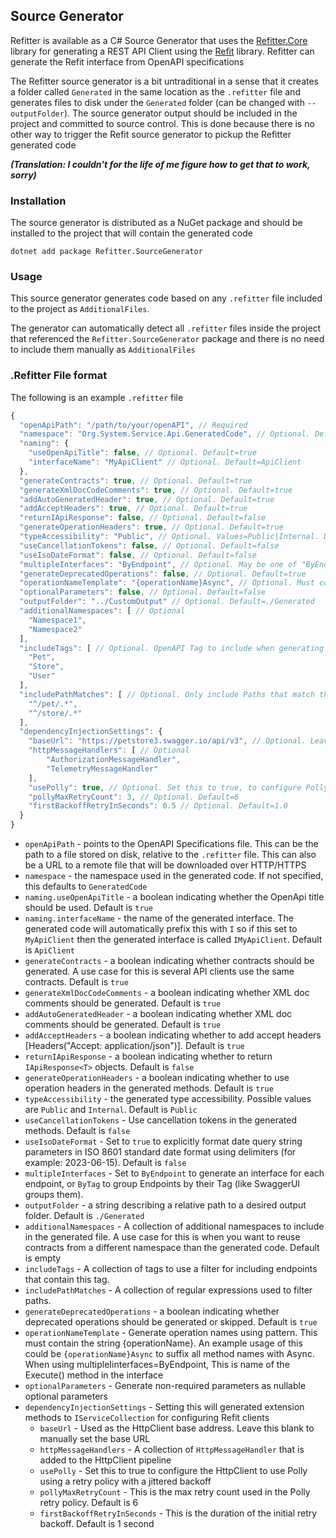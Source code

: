 ## Source Generator

Refitter is available as a C# Source Generator that uses the [Refitter.Core](https://github.com/christianhelle/refitter/tree/main/src/Refitter.Core) library for generating a REST API Client using the [Refit](https://github.com/reactiveui/refit) library. Refitter can generate the Refit interface from OpenAPI specifications

The Refitter source generator is a bit untraditional in a sense that it creates a folder called `Generated` in the same location as the `.refitter` file and generates files to disk under the `Generated` folder (can be changed with `--outputFolder`). The source generator output should be included in the project and committed to source control. This is done because there is no other way to trigger the Refit source generator to pickup the Refitter generated code 

***(Translation: I couldn't for the life of me figure how to get that to work, sorry)***

### Installation

The source generator is distributed as a NuGet package and should be installed to the project that will contain the generated code

```shell
dotnet add package Refitter.SourceGenerator
```

### Usage

This source generator generates code based on any `.refitter` file included to the project as `AdditionalFiles`.

The generator can automatically detect all `.refitter` files inside the project that referenced the `Refitter.SourceGenerator` package and there is no need to include them manually as `AdditionalFiles`

### .Refitter File format

The following is an example `.refitter` file

```js
{
  "openApiPath": "/path/to/your/openAPI", // Required
  "namespace": "Org.System.Service.Api.GeneratedCode", // Optional. Default=GeneratedCode
  "naming": {
    "useOpenApiTitle": false, // Optional. Default=true
    "interfaceName": "MyApiClient" // Optional. Default=ApiClient
  },
  "generateContracts": true, // Optional. Default=true
  "generateXmlDocCodeComments": true, // Optional. Default=true
  "addAutoGeneratedHeader": true, // Optional. Default=true
  "addAcceptHeaders": true, // Optional. Default=true
  "returnIApiResponse": false, // Optional. Default=false
  "generateOperationHeaders": true, // Optional. Default=true
  "typeAccessibility": "Public", // Optional. Values=Public|Internal. Default=Public
  "useCancellationTokens": false, // Optional. Default=false
  "useIsoDateFormat": false, // Optional. Default=false
  "multipleInterfaces": "ByEndpoint", // Optional. May be one of "ByEndpoint" or "ByTag"
  "generateDeprecatedOperations": false, // Optional. Default=true
  "operationNameTemplate": "{operationName}Async", // Optional. Must contain {operationName} when multipleInterfaces != ByEndpoint
  "optionalParameters": false, // Optional. Default=false
  "outputFolder": "../CustomOutput" // Optional. Default=./Generated
  "additionalNamespaces": [ // Optional
    "Namespace1",
    "Namespace2"
  ],
  "includeTags": [ // Optional. OpenAPI Tag to include when generating code
    "Pet",
    "Store",
    "User"
  ],
  "includePathMatches": [ // Optional. Only include Paths that match the provided regular expression
    "^/pet/.*",
    "^/store/.*"
  ],
  "dependencyInjectionSettings": {
    "baseUrl": "https://petstore3.swagger.io/api/v3", // Optional. Leave this blank to set the base address manually
    "httpMessageHandlers": [ // Optional
        "AuthorizationMessageHandler", 
        "TelemetryMessageHandler" 
    ],
    "usePolly": true, // Optional. Set this to true, to configure Polly with a retry policy that uses a jittered backoff. Default=false
    "pollyMaxRetryCount": 3, // Optional. Default=6
    "firstBackoffRetryInSeconds": 0.5 // Optional. Default=1.0
  }
}
```

- `openApiPath` - points to the OpenAPI Specifications file. This can be the path to a file stored on disk, relative to the `.refitter` file. This can also be a URL to a remote file that will be downloaded over HTTP/HTTPS
- `namespace` - the namespace used in the generated code. If not specified, this defaults to `GeneratedCode`
- `naming.useOpenApiTitle` - a boolean indicating whether the OpenApi title should be used. Default is `true`
- `naming.interfaceName` - the name of the generated interface. The generated code will automatically prefix this with `I` so if this set to `MyApiClient` then the generated interface is called `IMyApiClient`. Default is `ApiClient`
- `generateContracts` - a boolean indicating whether contracts should be generated. A use case for this is several API clients use the same contracts. Default is `true`
- `generateXmlDocCodeComments` - a boolean indicating whether XML doc comments should be generated. Default is `true`
- `addAutoGeneratedHeader` - a boolean indicating whether XML doc comments should be generated. Default is `true`
- `addAcceptHeaders` -  a boolean indicating whether to add accept headers [Headers("Accept: application/json")]. Default is `true`
- `returnIApiResponse` - a boolean indicating whether to return `IApiResponse<T>` objects. Default is `false`
- `generateOperationHeaders` - a boolean indicating whether to use operation headers in the generated methods. Default is `true`
- `typeAccessibility` - the generated type accessibility. Possible values are `Public` and `Internal`. Default is `Public`
- `useCancellationTokens` - Use cancellation tokens in the generated methods. Default is `false`
- `useIsoDateFormat` - Set to `true` to explicitly format date query string parameters in ISO 8601 standard date format using delimiters (for example: 2023-06-15). Default is `false`
- `multipleInterfaces` - Set to `ByEndpoint` to generate an interface for each endpoint, or `ByTag` to group Endpoints by their Tag (like SwaggerUI groups them).
- `outputFolder` - a string describing a relative path to a desired output folder. Default is `./Generated`
- `additionalNamespaces` - A collection of additional namespaces to include in the generated file. A use case for this is when you want to reuse contracts from a different namespace than the generated code. Default is empty
- `includeTags` - A collection of tags to use a filter for including endpoints that contain this tag.
- `includePathMatches` - A collection of regular expressions used to filter paths.
- `generateDeprecatedOperations` - a boolean indicating whether deprecated operations should be generated or skipped. Default is `true`
- `operationNameTemplate` - Generate operation names using pattern. This must contain the string {operationName}. An example usage of this could be `{operationName}Async` to suffix all method names with Async. When using multipleIinterfaces=ByEndpoint, This is name of the Execute() method in the interface
- `optionalParameters` - Generate non-required parameters as nullable optional parameters
- `dependencyInjectionSettings` - Setting this will generated extension methods to `IServiceCollection` for configuring Refit clients
  - `baseUrl` - Used as the HttpClient base address. Leave this blank to manually set the base URL
  - `httpMessageHandlers` - A collection of `HttpMessageHandler` that is added to the HttpClient pipeline
  - `usePolly` - Set this to true to configure the HttpClient to use Polly using a retry policy with a jittered backoff
  - `pollyMaxRetryCount` - This is the max retry count used in the Polly retry policy. Default is 6
  - `firstBackoffRetryInSeconds` - This is the duration of the initial retry backoff. Default is 1 second